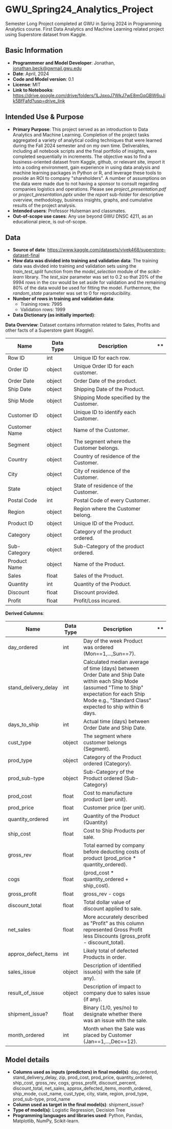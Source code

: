 # GWU_Spring24_Analytics_Project
Semester Long Project completed at GWU in Spring 2024 in Programming Analytics course. First Data Analytics and Machine Learning related project using Superstore dataset from Kaggle.

## Basic Information
- **Programmmer and Model Developer**: Jonathan, jonathan.beck@gwmail.gwu.edu
- **Date**: April, 2024
- **Code and Model version**: 0.1
- **License**: MIT
- **Link to Notebooks**: https://drive.google.com/drive/folders/1LJqxoJ7WkJ7wE8mGqGBW6uJik5BfFafd?usp=drive_link

 ## Intended Use & Purpose
 - **Primary Purpose**: This project served as an introduction to Data Analytics and Machine Learning. Completion of the project tasks aggregated a variety of analytical coding techniques that were learned during the Fall 2024 semester and on my own time. Deliverables, including all notebook scripts and the final portfolio of insights, were completed sequentially in increments. The objective was to find a business-oriented dataset from Kaggle, github, or relevant site, import it into a coding environment, gain experience in using data analysis and machine learning packages in Python or R, and leverage these tools to provide an ROI to company "shareholders". A number of assumptions on the data were made due to not having a sponsor to consult regarding companies logistics and operations. Please see *project_presentation.pdf* or *project_presentation.pptx* under the *report* sub-folder for descriptive overview, methodology,  business insights, graphs, and cumulative results of the project analysis.
 - **Intended users**: Professor Hulseman and classmates.
 - **Out-of-scope use cases**: Any use beyond GWU DNSC 4211, as an educational piece, is out-of-scope.

## Data
- **Source of data**: https://www.kaggle.com/datasets/vivek468/superstore-dataset-final
- **How data was divided into training and validation data**: The training data was divided into training and validation sets using the *train_test_split* function from the *model_selection* module of the *scikit-learn* library. The *test_size* parameter was set to 0.2 so that 20% of the 9994 rows in the csv would be set aside for validation and the remaining 80% of the data would be used for fitting the model. Furthermore, the *random_state* parameter was set to 0 for reproducibility.
- **Number of rows in training and validation data**:
  - Training rows: 7995
  - Validation rows: 1999
- **Data Dictionary (as initially imported)**:

**Data Overview**: Dataset contains information related to Sales, Profits and other facts of a Superstore giant (Kaggle).
  
| Name       | Data Type       | Description       |**
|----------------|----------------|----------------|----------------|
| Row ID  | int  | Unique ID for each row.|
| Order ID  | object  | Unique Order ID for each customer. |
| Order Date  | object  | Order Date of the product. |
| Ship Date  | object | Shipping Date of the Product. |
| Ship Mode  | object  | Shipping Mode specified by the Customer. |
| Customer ID  | object  | Unique ID to identify each Customer.|
| Customer Name  | object | Name of the Customer. |
| Segment  | object  | The segment where the Customer belongs. |
| Country  | object | Country of residence of the Customer. |
| City  | object  | City of residence of the Customer.  |
| State | object | State of residence of the Customer. |
| Postal Code | int | Postal Code of every Customer. |
| Region | object | Region where the Customer belong. |
| Product ID | object | Unique ID of the Product. |
| Category | object | Category of the product ordered. |
| Sub-Category | object | Sub-Category of the product ordered. |
| Product Name | object | Name of the Product. |
| Sales | float | Sales of the Product. |
| Quantity | int | Quantity of the Product. |
| Discount | float | Discount provided. |
| Profit | float | Profit/Loss incured. |

**Derived Columns**:

| Name       | Data Type       | Description       |**
|----------------|----------------|----------------|----------------|
| day_ordered  | int  | Day of the week Product was ordered (Mon==1,...,Sun==7). |
| stand_delivery_delay  | int  | Calculated median average of time (days) between Order Date and Ship Date within each Ship Mode (assumed "Time to Ship" expectation for each Ship Mode e.g., "Standard Class" expected to ship within 6 days. |
| days_to_ship  | int  | Actual time (days) between Order Date and Ship Date. |
| cust_type | object | The segment where customer belongs (Segment). |
| prod_type | object | Category of the Product ordered (Category). |
| prod_sub-type | object | Sub-Category of the Product ordered (Sub-Category) |
| prod_cost  | float | Cost to manufacture product (per unit). |
| prod_price  | float  | Customer price (per unit). |
| quantity_ordered  | int  | Quantity of the Product (Quantity) |
| ship_cost | float | Cost to Ship Products per sale. |
| gross_rev  | float | Total earned by company before deducting costs of product (prod_price * quantity_ordered). |
| cogs  | float | (prod_cost * quantity_ordered + ship_cost). |
| gross_profit | float | gross_rev - cogs  |
| discount_total | float | Total dollar value of discount applied to sale. |
| net_sales | float | More accurately described as "Profit" as this column represented Gross Profit less Discounts (gross_profit - discount_total). |
| approx_defect_items | int | Likely total of defected Products in order. |
| sales_issue | object | Description of identified issue(s) with the sale (if any). |
| result_of_issue | object | Description of impact to company due to sales issue (if any). |
| shipment_issue? | float | Binary (1/0, yes/no) to designate whether there was an issue with the sale. |
| month_ordered | int | Month when the Sale was placed by Customer (Jan==1,...,Dec==12). |

## Model details
- **Columns used as inputs (predictors) in final model(s)**: day_ordered, stand_delivery_delay, zip, prod_cost, prod_price, quantity_ordered, ship_cost, gross_rev, cogs, gross_profit, discount_percent, discount_total, net_sales, approx_defected_items, month_ordered, ship_mode, cust_name, cust_type, city, state, region, prod_type, prod_sub-type, prod_name
- **Column used as target in the final model(s)**: shipment_issue?
- **Type of model(s)**: Logistic Regression, Decision Tree
- **Programming languages and libraries used**: Python, Pandas, Matplotlib, NumPy, Scikit-learn.



